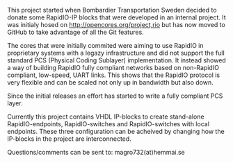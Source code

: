 This project started when Bombardier Transportation Sweden decided to donate some RapidIO-IP blocks that were developed in an internal project. It was initialy hosed on http://opencores.org/project,rio but has now moved to GitHub to take advantage of all the Git features.

The cores that were initially commited were aiming to use RapidIO in proprietary systems with a legazy infrastructure and did not support the full standard PCS (Physical Coding Sublayer) implementation. It instead showed a way of building RapidIO fully compliant networks based on non-RapidIO compliant, low-speed, UART links. This shows that the RapidIO protocol is very flexible and can be scaled not only up in bandwidth but also down.

Since the initial releases an effort has started to write a fully compliant PCS layer.

Currently this project contains VHDL IP-blocks to create stand-alone RapidIO-endpoints, RapidIO-switches and RapidIO-switches with local endpoints. These three configuration can be acheived by changing how the IP-blocks in the project are interconnected.

Questions/comments can be sent to: magro732(at)hemmai.se